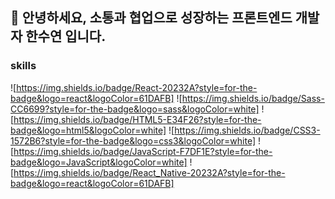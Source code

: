 ## 👋 안녕하세요, 소통과 협업으로 성장하는 프론트엔드 개발자 한수연 입니다.

### skills
![https://img.shields.io/badge/React-20232A?style=for-the-badge&logo=react&logoColor=61DAFB]
![https://img.shields.io/badge/Sass-CC6699?style=for-the-badge&logo=sass&logoColor=white]
![https://img.shields.io/badge/HTML5-E34F26?style=for-the-badge&logo=html5&logoColor=white]
![https://img.shields.io/badge/CSS3-1572B6?style=for-the-badge&logo=css3&logoColor=white]
![https://img.shields.io/badge/JavaScript-F7DF1E?style=for-the-badge&logo=JavaScript&logoColor=white]
![https://img.shields.io/badge/React_Native-20232A?style=for-the-badge&logo=react&logoColor=61DAFB]
